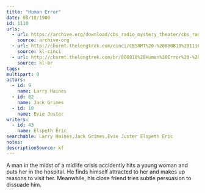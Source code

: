 ```yaml
---
title: "Human Error"
date: 08/18/1980
id: 1110
urls: 
  - url: https://archive.org/download/cbs_radio_mystery_theater/cbs_radio_mystery_theater-1101-1150.zip/cbs_radio_mystery_theater-1101-1150%2Fcbsrmt_1110_human_error.mp3
    source: archive-org
  - url: http://cbsrmt.thelongtrek.com/cinci/CBSRMT%20-%20800818%201110%20Human%20Error_cinci.mp3
    source: kl-cinci
  - url: http://cbsrmt.thelongtrek.com/br/800818%20Human%20Error%20-%20WBBM.mp3
    source: kl-br
tags: 
multipart: 0
actors:  
  - id: 9
    name: Larry Haines  
  - id: 82
    name: Jack Grimes  
  - id: 10
    name: Evie Juster
writers:  
  - id: 43
    name: Elspeth Eric
searchable: Larry Haines,Jack Grimes,Evie Juster Elspeth Eric
notes: 
descriptionSource: kf
---
```

A man in the midst of a midlife crisis accidently hits a young woman and puts her in the hospital. He finds himself attracted to her and makes up reasons to visit her. Meanwhile, his close friend tries subtle persuasion to dissuade him.